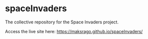 # spaceInvaders
The collective repository for the Space Invaders project.

Access the live site here: https://maksrago.github.io/spaceInvaders/
